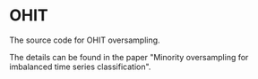 # OHIT 


The source code for OHIT oversampling.

The details can be found in the paper "Minority oversampling for imbalanced time series classification".
